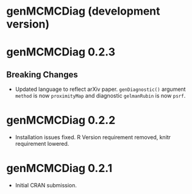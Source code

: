 # genMCMCDiag (development version)

# genMCMCDiag 0.2.3

## Breaking Changes

* Updated language to reflect arXiv paper. `genDiagnostic()` argument `method` is now `proximityMap` and diagnostic `gelmanRubin` is now `psrf`.

# genMCMCDiag 0.2.2

* Installation issues fixed. R Version requirement removed, knitr requirement lowered.

# genMCMCDiag 0.2.1

* Initial CRAN submission.
